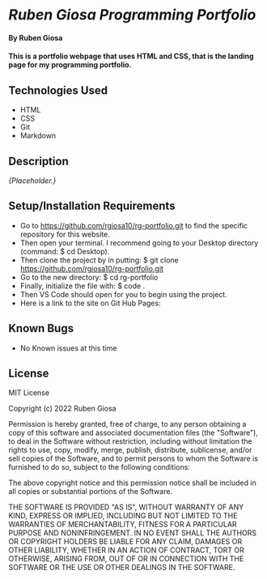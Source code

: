 # _Ruben Giosa Programming Portfolio_

#### By Ruben Giosa

#### This is a portfolio webpage that uses HTML and CSS, that is the landing page for my programming portfolio.

## Technologies Used

* HTML
* CSS
* Git
* Markdown

## Description

_{Placeholder.}_

## Setup/Installation Requirements

* Go to https://github.com/rgiosa10/rg-portfolio.git to find the specific repository for this website.
* Then open your terminal. I recommend going to your Desktop directory (command: $ cd Desktop).
* Then clone the project by in putting: $ git clone https://github.com/rgiosa10/rg-portfolio.git
* Go to the new directory: $ cd rg-portfolio
* Finally, initialize the file with: $ code .
* Then VS Code should open for you to begin using the project.
* Here is a link to the site on Git Hub Pages: 

## Known Bugs

* No Known issues at this time

## License

MIT License

Copyright (c) 2022 Ruben Giosa

Permission is hereby granted, free of charge, to any person obtaining a copy
of this software and associated documentation files (the "Software"), to deal
in the Software without restriction, including without limitation the rights
to use, copy, modify, merge, publish, distribute, sublicense, and/or sell
copies of the Software, and to permit persons to whom the Software is
furnished to do so, subject to the following conditions:

The above copyright notice and this permission notice shall be included in all
copies or substantial portions of the Software.

THE SOFTWARE IS PROVIDED "AS IS", WITHOUT WARRANTY OF ANY KIND, EXPRESS OR
IMPLIED, INCLUDING BUT NOT LIMITED TO THE WARRANTIES OF MERCHANTABILITY,
FITNESS FOR A PARTICULAR PURPOSE AND NONINFRINGEMENT. IN NO EVENT SHALL THE
AUTHORS OR COPYRIGHT HOLDERS BE LIABLE FOR ANY CLAIM, DAMAGES OR OTHER
LIABILITY, WHETHER IN AN ACTION OF CONTRACT, TORT OR OTHERWISE, ARISING FROM,
OUT OF OR IN CONNECTION WITH THE SOFTWARE OR THE USE OR OTHER DEALINGS IN THE
SOFTWARE.